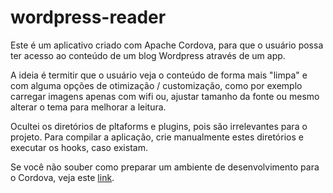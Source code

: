 wordpress-reader
================

Este é um aplicativo criado com Apache Cordova, para que o usuário possa ter acesso ao conteúdo de um blog Wordpress através de um app.

A ideia é termitir que o usuário veja o conteúdo de forma mais "limpa" e com alguma opções de otimização / customização, como por exemplo carregar imagens apenas com wifi ou, ajustar tamanho da fonte ou mesmo alterar o tema para melhorar a leitura.

Ocultei os diretórios de pltaforms e plugins, pois são irrelevantes para o projeto. Para compilar a aplicação, crie manualmente estes diretórios e executar os hooks, caso existam.

Se você não souber como preparar um ambiente de desenvolvimento para o Cordova, veja este [link](http://adrianomaciel.ninja/tutoriais/apache-cordova-e-adobe-phonegap-preparando-ambiente-de-desenvolvimento).
